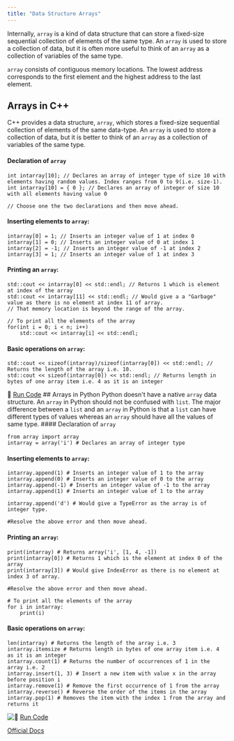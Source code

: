 ```yaml
---
title: "Data Structure Arrays"
---
```


Internally, `array` is a kind of data structure that can store a fixed-size sequential collection of elements of the same type. An `array` is used to store a collection of data, but it is often more useful to think of an `array` as a collection of variables of the same type.

`array` consists of contiguous memory locations. The lowest address corresponds to the first element and the highest address to the last element.

## Arrays in C++

C++ provides a data structure, `array`, which stores a fixed-size sequential collection of elements of the same data-type. An `array` is used to store a collection of data, but it is better to think of an `array` as a collection of variables of the same type.

#### Declaration of `array`

    int intarray[10]; // Declares an array of integer type of size 10 with elements having random values. Index ranges from 0 to 9(i.e. size-1).
    int intarray[10] = { 0 }; // Declares an array of integer of size 10 with all elements having value 0

    // Choose one the two declarations and then move ahead.

#### Inserting elements to `array`:  

    intarray[0] = 1; // Inserts an integer value of 1 at index 0
    intarray[1] = 0; // Inserts an integer value of 0 at index 1
    intarray[2] = -1; // Inserts an integer value of -1 at index 2
    intarray[3] = 1; // Inserts an integer value of 1 at index 3

#### Printing an `array`:  

    std::cout << intarray[0] << std::endl; // Returns 1 which is element at index of the array
    std::cout << intarray[11] << std::endl; // Would give a a "Garbage" value as there is no element at index 11 of array.
    // That memory location is beyond the range of the array.

    // To print all the elements of the array
    for(int i = 0; i < n; i++)
    	std::cout << intarray[i] << std::endl;

#### Basic operations on `array`:  

    std::cout << sizeof(intarray)/sizeof(intarray[0]) << std::endl; // Returns the length of the array i.e. 10.
    std::cout << sizeof(intarray[0]) << std::endl; // Returns length in bytes of one array item i.e. 4 as it is an integer

:rocket: [Run Code](https://repl.it/CWZE/3) ## Arrays in Python Python doesn't have a native `array` data structure. An `array` in Python should not be confused with `list`. The major difference between a `list` and an `array` in Python is that a `list` can have different types of values whereas an `array` should have all the values of same type. #### Declaration of `array`  

    from array import array
    intarray = array('i') # Declares an array of integer type

#### Inserting elements to `array`:  

    intarray.append(1) # Inserts an integer value of 1 to the array
    intarray.append(0) # Inserts an integer value of 0 to the array
    intarray.append(-1) # Inserts an integer value of -1 to the array
    intarray.append(1) # Inserts an integer value of 1 to the array

    intarray.append('d') # Would give a TypeError as the array is of integer type.

    #Resolve the above error and then move ahead.

#### Printing an `array`:  

    print(intarray) # Returns array('i', [1, 4, -1])
    print(intarray[0]) # Returns 1 which is the element at index 0 of the array
    print(intarray[3]) # Would give IndexError as there is no element at index 3 of array.

    #Resolve the above error and then move ahead.

    # To print all the elements of the array
    for i in intarray:
    	print(i)

#### Basic operations on `array`:  

    len(intarray) # Returns the length of the array i.e. 3
    intarray.itemsize # Returns length in bytes of one array item i.e. 4 as it is an integer
    intarray.count(1) # Returns the number of occurrences of 1 in the array i.e. 2
    intarray.insert(1, 3) # Insert a new item with value x in the array before position i
    intarray.remove(1) # Remove the first occurrence of 1 from the array
    intarray.reverse() # Reverse the order of the items in the array
    intarray.pop(1) # Removes the item with the index 1 from the array and returns it

![:rocket:](//forum.freecodecamp.com/images/emoji/emoji_one/rocket.png?v=2 ":rocket:") [Run Code](https://repl.it/CWJB)

[Official Docs](https://docs.python.org/3.5/library/array.html)
